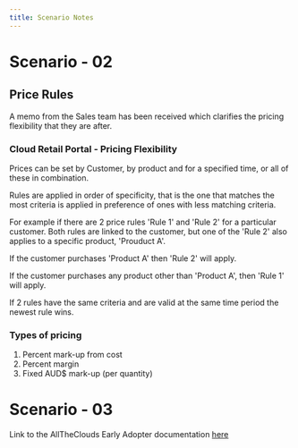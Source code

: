```yaml
---
title: Scenario Notes
---
```

# Scenario - 02

## Price Rules

A memo from the Sales team has been received which clarifies the pricing flexibility that they are after.

### Cloud Retail Portal - Pricing Flexibility

Prices can be set by Customer, by product and for a specified time, or all of these in combination.

Rules are applied in order of specificity, that is the one that matches the most criteria is applied in preference of ones with less matching criteria.

For example if there are 2 price rules 'Rule 1' and 'Rule 2' for a particular customer. Both rules are linked to the customer, but one of the 'Rule 2' also applies to a specific product, 'Prouduct A'.

If the customer purchases 'Product A' then 'Rule 2' will apply.

If the customer purchases any product other than 'Product A', then 'Rule 1' will apply.

If 2 rules have the same criteria and are valid at the same time period the newest rule wins.

### Types of pricing

1. Percent mark-up from cost
2. Percent margin
3. Fixed AUD$ mark-up (per quantity)

# Scenario - 03

Link to the AllTheClouds Early Adopter documentation [here](/alltheclouds-caas.html)



